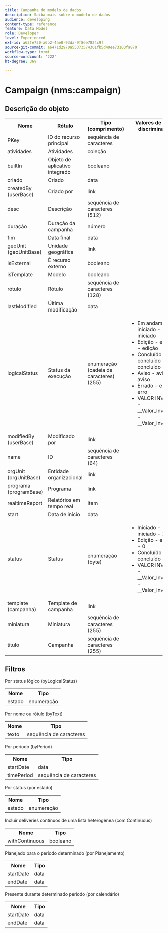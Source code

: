 ```yaml
---
title: Campanha do modelo de dados
description: Saiba mais sobre o modelo de dados
audience: developing
content-type: reference
feature: Data Model
role: Developer
level: Experienced
exl-id: a63fe730-a6b2-4ae0-93da-9f8ee7824c9f
source-git-commit: a6471d2970a55373574301fb5d49ee73103fa870
workflow-type: tm+mt
source-wordcount: '222'
ht-degree: 36%

---
```


# Campaign (nms:campaign)

## Descrição do objeto

<table>
               <tr>
                  <th>Nome</th>
                  <th>Rótulo</th>
                  <th>Tipo (comprimento)</th>
                  <th>Valores de lista discriminada</th>
               </tr>
               <tr>
                  <td>PKey</td>
                  <td>ID do recurso principal</td>
                  <td>sequência de caracteres </td>
                  <td> </td>
               </tr>
               <tr>
                  <td>atividades</td>
                  <td>Atividades</td>
                  <td>coleção </td>
                  <td> </td>
               </tr>
               <tr>
                  <td>builtIn</td>
                  <td>Objeto de aplicativo integrado</td>
                  <td>booleano </td>
                  <td> </td>
               </tr>
               <tr>
                  <td>criado</td>
                  <td>Criado</td>
                  <td>data </td>
                  <td> </td>
               </tr>
               <tr>
                  <td>createdBy (userBase)</td>
                  <td>Criado por</td>
                  <td>link </td>
                  <td> </td>
               </tr>
               <tr>
                  <td>desc</td>
                  <td>Descrição</td>
                  <td>sequência de caracteres (512)</td>
                  <td> </td>
               </tr>
               <tr>
                  <td>duração</td>
                  <td>Duração da campanha</td>
                  <td>número </td>
                  <td> </td>
               </tr>
               <tr>
                  <td>fim</td>
                  <td>Data final</td>
                  <td>data </td>
                  <td> </td>
               </tr>
               <tr>
                  <td>geoUnit (geoUnitBase)</td>
                  <td>Unidade geográfica</td>
                  <td>link </td>
                  <td> </td>
               </tr>
               <tr>
                  <td>isExternal</td>
                  <td>É recurso externo</td>
                  <td>booleano </td>
                  <td> </td>
               </tr>
               <tr>
                  <td>isTemplate</td>
                  <td>Modelo</td>
                  <td>booleano </td>
                  <td> </td>
               </tr>
               <tr>
                  <td>rótulo</td>
                  <td>Rótulo</td>
                  <td>sequência de caracteres (128)</td>
                  <td> </td>
               </tr>
               <tr>
                  <td>lastModified</td>
                  <td>Última modificação</td>
                  <td>data </td>
                  <td> </td>
               </tr>
               <tr>
                  <td>logicalStatus</td>
                  <td>Status da execução</td>
                  <td>enumeração (cadeia de caracteres) (255)</td>
                  <td>
                     <ul>
                        <li>Em andamento - iniciado - iniciado</li>
                        <li>Edição - edição - edição</li>
                        <li>Concluído - concluído - concluído</li>
                        <li>Aviso - aviso - aviso</li>
                        <li>Errado - erro - erro</li>
                        <li>VALOR INVÁLIDO - __Valor_Inválido__ - __Valor_Inválido__</li>
                     </ul>
                  </td>
               </tr>
               <tr>
                  <td>modifiedBy (userBase)</td>
                  <td>Modificado por</td>
                  <td>link </td>
                  <td> </td>
               </tr>
               <tr>
                  <td>name</td>
                  <td>ID</td>
                  <td>sequência de caracteres (64)</td>
                  <td> </td>
               </tr>
               <tr>
                  <td>orgUnit (orgUnitBase)</td>
                  <td>Entidade organizacional</td>
                  <td>link </td>
                  <td> </td>
               </tr>
               <tr>
                  <td>programa (programBase)</td>
                  <td>Programa</td>
                  <td>link </td>
                  <td> </td>
               </tr>
               <tr>
                  <td>realtimeReport</td>
                  <td>Relatórios em tempo real</td>
                  <td>Item </td>
                  <td> </td>
               </tr>
               <tr>
                  <td>start</td>
                  <td>Data de início</td>
                  <td>data </td>
                  <td> </td>
               </tr>
               <tr>
                  <td>status</td>
                  <td>Status</td>
                  <td>enumeração (byte) </td>
                  <td>
                     <ul>
                        <li>Iniciado - iniciado - 1</li>
                        <li>Edição - edição - 0</li>
                        <li>Concluído - concluído - 2</li>
                        <li>VALOR INVÁLIDO - __Valor_Inválido__ - __Valor_Inválido__</li>
                     </ul>
                  </td>
               </tr>
               <tr>
                  <td>template (campanha)</td>
                  <td>Template de campanha</td>
                  <td>link </td>
                  <td> </td>
               </tr>
               <tr>
                  <td>miniatura</td>
                  <td>Miniatura</td>
                  <td>sequência de caracteres (255)</td>
                  <td> </td>
               </tr>
               <tr>
                  <td>título</td>
                  <td>Campanha</td>
                  <td>sequência de caracteres (255)</td>
                  <td> </td>
               </tr>
            </table>

## Filtros

Por status lógico (byLogicalStatus)

<table>
    <tr>
    <th>Nome</th>
    <th>Tipo</th>
    </tr>
    <tr>
    <td>estado</td>
    <td>enumeração</td>
    </tr>
</table>

Por nome ou rótulo (byText)

<table>
    <tr>
    <th>Nome</th>
    <th>Tipo</th>
    </tr>
    <tr>
    <td>texto</td>
    <td>sequência de caracteres</td>
    </tr>
</table>

Por período (byPeriod)

<table>
    <tr>
    <th>Nome</th>
    <th>Tipo</th>
    </tr>
    <tr>
    <td>startDate</td>
    <td>data</td>
    </tr>
    <tr>
    <td>timePeriod</td>
    <td>sequência de caracteres</td>
    </tr>
</table>

Por status (por estado)

<table>
    <tr>
    <th>Nome</th>
    <th>Tipo</th>
    </tr>
    <tr>
    <td>estado</td>
    <td>enumeração</td>
    </tr>
</table>

Incluir deliveries contínuos de uma lista heterogênea (com Continuous)

<table>
    <tr>
    <th>Nome</th>
    <th>Tipo</th>
    </tr>
    <tr>
    <td>withContinuous</td>
    <td>booleano</td>
    </tr>
</table>

Planejado para o período determinado (por Planejamento)

<table>
    <tr>
    <th>Nome</th>
    <th>Tipo</th>
    </tr>
    <tr>
    <td>startDate</td>
    <td>data</td>
    </tr>
    <tr>
    <td>endDate</td>
    <td>data</td>
    </tr>
</table>

Presente durante determinado período (por calendário)

<table>
    <tr>
    <th>Nome</th>
    <th>Tipo</th>
    </tr>
    <tr>
    <td>startDate</td>
    <td>data</td>
    </tr>
    <tr>
    <td>endDate</td>
    <td>data</td>
    </tr>
</table>
